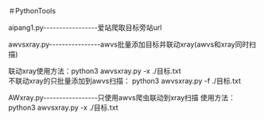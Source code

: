 ＃PythonTools

aipang1.py-----------------爱站爬取目标旁站url

awvsxray.py----------------awvs批量添加目标并联动xray(awvs和xray同时扫描)

联动xray使用方法：python3 awvsxray.py -x ./目标.txt   
不联动xray的只批量添加到awvs扫描： python3 awvsxray.py -f ./目标.txt   

AWxray.py-----------------只使用awvs爬虫联动到xray扫描
使用方法：python3 awvsxray.py -x ./目标.txt   
